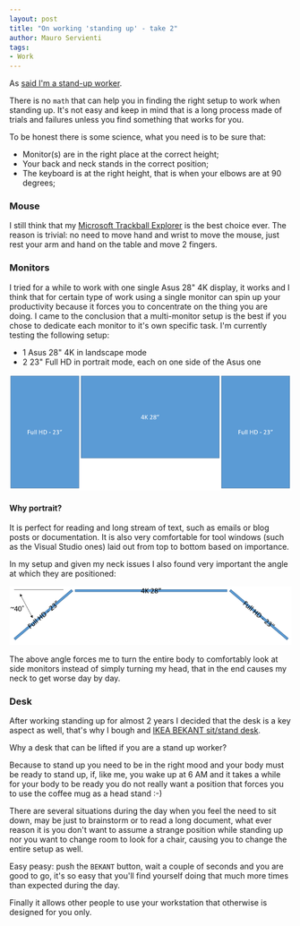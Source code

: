 ```yaml
---
layout: post
title: "On working 'standing up' - take 2"
author: Mauro Servienti
tags:
- Work
---
```


As [said I'm a stand-up worker](/2015/07/01/on-working-standing-up.html).

There is no `math` that can help you in finding the right setup to work when standing up. It's not easy and keep in mind that is a long process made of trials and failures unless you find something that works for you.

To be honest there is some science, what you need is to be sure that:

* Monitor(s) are in the right place at the correct height;
* Your back and neck stands in the correct position;
* The keyboard is at the right height, that is when your elbows are at 90 degrees;

### Mouse

I still think that my [Microsoft Trackball Explorer](https://www.google.it/search?q=microsoft+trackball+explorer&espv=2&biw=1503&bih=867&tbm=isch&tbo=u&source=univ&sa=X&ei=dYWTVfv0N8r7UIzSgqgO&ved=0CCYQsAQ&dpr=1) is the best choice ever. The reason is trivial: no need to move hand and wrist to move the mouse, just rest your arm and hand on the table and move 2 fingers. 

### Monitors

I tried for a while to work with one single Asus 28" 4K display, it works and I think that for certain type of work using a single monitor can spin up your productivity because it forces you to concentrate on the thing you are doing. I came to the conclusion that a multi-monitor setup is the best if you chose to dedicate each monitor to it's own specific task. I'm currently testing the following setup:

* 1 Asus 28" 4K in landscape mode
* 2 23" Full HD in portrait mode, each on one side of the Asus one

![monitors setup - front view](/img/on-working-standing-up-take-2/front-view.png)

#### Why portrait?

It is perfect for reading and long stream of text, such as emails or blog posts or documentation. It is also very comfortable for tool windows (such as the Visual Studio ones) laid out from top to bottom based on importance.

In my setup and given my neck issues I also found very important the angle at which they are positioned:

![monitors setup - top view](/img/on-working-standing-up-take-2/top-view.png)

The above angle forces me to turn the entire body to comfortably look at side monitors instead of simply turning my head, that in the end causes my neck to get worse day by day.

### Desk

After working standing up for almost 2 years I decided that the desk is a key aspect as well, that's why I bough and [IKEA BEKANT sit/stand desk](http://www.ikea.com/us/en/catalog/products/S19022530/).

Why a desk that can be lifted if you are a stand up worker?

Because to stand up you need to be in the right mood and your body must be ready to stand up, if, like me, you wake up at 6 AM and it takes a while for your body to be ready you do not really want a position that forces you to use the coffee mug as a head stand :-)

There are several situations during the day when you feel the need to sit down, may be just to brainstorm or to read a long document, what ever reason it is you don't want to assume a strange position while standing up nor you want to change room to look for a chair, causing you to change the entire setup as well.

Easy peasy: push the `BEKANT` button, wait a couple of seconds and you are good to go, it's so easy that you'll find yourself doing that much more times than expected during the day.

Finally it allows other people to use your workstation that otherwise is designed for you only.  